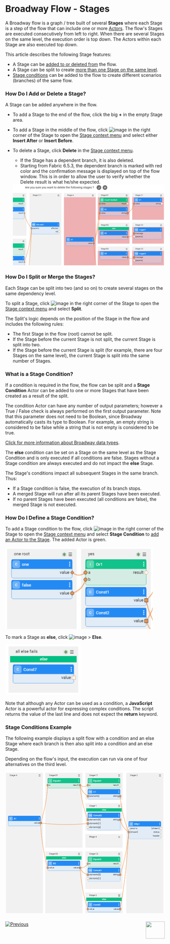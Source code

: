 # Broadway Flow - Stages

A Broadway flow is a graph / tree built of several **Stages** where each Stage is a step of the flow that can include one or more [Actors](03_broadway_actor.md). The flow's Stages are executed consecutively from left to right. When there are several Stages on the same level, the execution order is top down. The Actors within each Stage are also executed top down.

This article describes the following Stage features:

- A Stage can be [added to or deleted from](19_broadway_flow_stages.md#how-do-i-add-or-delete-a-stage) the flow.
- A Stage can be split to create [more than one Stage on the same level](19_broadway_flow_stages.md#how-do-i-split-or-merge-the-stages).
- [Stage conditions](19_broadway_flow_stages.md#what-is-a-stage-condition) can be added to the flow to create different scenarios (branches) of the same flow.  

### How Do I Add or Delete a Stage?

A Stage can be added anywhere in the flow.

- To add a Stage to the end of the flow, click the big **+** in the empty Stage area.

- To add a Stage in the middle of the flow, click ![image](images/99_19_dots.PNG) in the right corner of the Stage to open the [Stage context menu](18_broadway_flow_window.md#stage-context-menu) and select either **Insert After** or **Insert Before**.

- To delete a Stage, click **Delete** in the [Stage context menu](18_broadway_flow_window.md#stage-context-menu). 

  - If the Stage has a dependent branch, it is also deleted.
  - Starting from Fabric 6.5.3, the dependent branch is marked with red color and the confirmation message is displayed on top of the flow window. This is in order to allow the user to verify whether the Delete result is what he/she expected.

  <img src="images/99_19_delete_branch.PNG" alt="Flow-Plus Icon" style="zoom:80%;" />

### How Do I Split or Merge the Stages?

Each Stage can be split into two (and so on) to create several stages on the same dependency level.

To split a Stage, click ![image](images/99_19_dots.PNG) in the right corner of the Stage to open the [Stage context menu](18_broadway_flow_window.md#stage-context-menu) and select  **Split**.

The Split's logic depends on the position of the Stage in the flow and includes the following rules:
- The first Stage in the flow (root) cannot be split.
- If the Stage before the current Stage is not split, the current Stage is split into two.
- If the Stage before the current Stage is split (for example, there are four Stages on the same level), the current Stage is split into the same number of Stages.

### What is a Stage Condition?

If a condition is required in the flow, the flow can be split and a **Stage Condition** Actor can be added to one or more Stages that have been created as a result of the split.

The condition Actor can have any number of output parameters; however a True / False check is always performed on the first output parameter. Note that this parameter does not need to be Boolean, since Broadway automatically casts its type to Boolean. For example, an empty string is considered to be false while a string that is not empty is considered to be true.

[Click for more information about Broadway data types](05_data_types.md).

The **else** condition can be set on a Stage on the same level as the Stage Condition and is only executed if all conditions are false. Stages without a Stage condition are always executed and do not impact the **else** Stage.

The Stage's conditions impact all subsequent Stages in the same branch. Thus:
-  If a Stage condition is false, the execution of its branch stops.
-  A merged Stage will run after all its parent Stages have been executed.
-  If no parent Stages have been executed (all conditions are false), the merged Stage is not executed.

### How Do I Define a Stage Condition?

To add a Stage condition to the flow, click ![image](images/99_19_dots.PNG) in the right corner of the Stage to open the [Stage context menu](18_broadway_flow_window.md#stage-context-menu) and select **Stage Condition** to [add an Actor to the Stage](03_broadway_actor.md#how-do-i-add-actor-to-stage). The added Actor is green.

<img src="images/99_19_condition.PNG" alt="image" style="zoom:80%;" />

To mark a Stage as **else**, click ![image](images/99_19_dots.PNG) > **Else**.

<img src="images/99_19_else.PNG" alt="image" style="zoom:80%;" />

Note that although any Actor can be used as a condition, a **JavaScript** Actor is a powerful actor for expressing complex conditions. The script returns the value of the last line and does not expect the **return** keyword.

### Stage Conditions Example

The following example displays a split flow with a condition and an else Stage where each branch is then also split into a condition and an else Stage.

Depending on the flow's input, the execution can run via one of four alternatives on the third level.

<img src="images/99_19_cond_example_2.png" alt="image" style="zoom:80%;" />

### 

[![Previous](/articles/images/Previous.png)](18_broadway_flow_window.md)[<img align="right" width="60" height="54" src="/articles/images/Next.png">](21_iterations.md)

